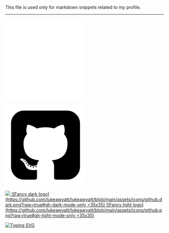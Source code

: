 This file is used only for markdown snippets related to my profile.

---

![Fancy dark logo](https://github.com/lukeawyatt/lukeawyatt/blob/main/assets/icons/github.dark.png?raw=true#gh-dark-mode-only)

![Fancy light logo](https://github.com/lukeawyatt/lukeawyatt/blob/main/assets/icons/github.png?raw=true#gh-light-mode-only)

<a href="https://github.com/lukeawyatt">
    <img height="35" src="https://github.com/lukeawyatt/lukeawyatt/blob/main/assets/icons/github.png?raw=true#gh-dark-mode-only>
    <img height="35" src="https://github.com/lukeawyatt/lukeawyatt/blob/main/assets/icons/github.png?raw=true#gh-light-mode-only">
</a>

<a href="https://github.com/lukeawyatt">
    ![Fancy dark logo](https://github.com/lukeawyatt/lukeawyatt/blob/main/assets/icons/github.dark.png?raw=true#gh-dark-mode-only =35x35)
    ![Fancy light logo](https://github.com/lukeawyatt/lukeawyatt/blob/main/assets/icons/github.png?raw=true#gh-light-mode-only =35x35)
</a>


[![Typing SVG](https://readme-typing-svg.herokuapp.com/?font=comfortaa&color=016EEA&size=14&width=800&lines=~$%20git%20clone%20https://github.com/lukeawyatt/docker-tlauncher.git;~$%20docker%20build%20-t%20tlauncher%20docker-tlauncher/source;~$%20docker%20run%20--rm%20-dit%20%20-v%20/tmp/.X11-unix:/tmp/.X11-unix%20-e%20DISPLAY=$DISPLAY%20tlauncher)](https://git.io/typing-svg)